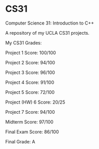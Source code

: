 # CS31
Computer Science 31: Introduction to C++

A repository of my UCLA CS31 projects.

My CS31 Grades:

Project 1 Score:  100/100

Project 2 Score:  94/100

Project 3 Score:  96/100

Project 4 Score:  91/100

Project 5 Score:  72/100

Project (HW) 6 Score:  20/25

Project 7 Score:  94/100

Midterm Score:  97/100

Final Exam Score:  86/100

Final Grade: A

